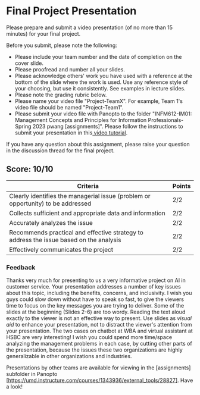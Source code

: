 # Final Project Presentation

Please prepare and submit a video presentation (of no more than 15 minutes) for your final project.

Before you submit, please note the following:

- Please include your team number and the date of completion on the cover slide.
- Please proofread and number all your slides.
- Please acknowledge others' work you have used with a reference at the bottom of the slide where the work is used. Use any reference style of your choosing, but use it consistently. See examples in lecture slides.
- Please note the grading rubric below.
- Please name your video file "Project-TeamX". For example, Team 1's video file should be named "Project-Team1".
- Please submit your video file with Panopto to the folder "INFM612-IM01: Management Concepts and Principles for Information Professionals-Spring 2023 pwang [assignments]". Please follow the instructions to submit your presentation in this[ video tutorial](https://umd.hosted.panopto.com/Panopto/Pages/Viewer.aspx?id=114498d4-e39a-4f7b-b5dc-af90014564ed).

If you have any question about this assignment, please raise your question in the discussion thread for the final project.

## Score: 10/10
|Criteria |Points|
|----|----|
|Clearly identifies the managerial issue (problem or opportunity) to be addressed|2/2|
|Collects sufficient and appropriate data and information|2/2|
|Accurately analyzes the issue|2/2|
|Recommends practical and effective strategy to address the issue based on the analysis|2/2|
|Effectively communicates the project|2/2|

### Feedback
Thanks very much for presenting to us a very informative project on AI in customer service. Your presentation addresses a number of key issues about this topic, including the benefits, concerns, and inclusivity. I wish you guys could slow down without have to speak so fast, to give the viewers time to focus on the key messages you are trying to deliver. Some of the slides at the beginning (Slides 2-6) are too wordy. Reading the text aloud exactly to the viewer is not an effective way to present. Use slides as *visual aid* to enhance your presentation, not to distract the viewer's attention from your presentation. The two cases on chatbot at WBA and virtual assistant at HSBC are very interesting! I wish you could spend more time/space analyzing the management problems in each case, by cutting other parts of the presentation, because the issues these two organizations are highly generalizable in other organizations and industries.

Presentations by other teams are available for viewing in the [assignments] subfolder in Panopto [https://umd.instructure.com/courses/1343936/external_tools/28827]. Have a look!
